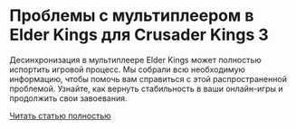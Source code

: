# Проблемы с мультиплеером в Elder Kings для Crusader Kings 3



Десинхронизация в мультиплеере Elder Kings может полностью испортить игровой процесс. Мы собрали всю необходимую информацию, чтобы помочь вам справиться с этой распространенной проблемой. Узнайте, как вернуть стабильность в ваши онлайн-игры и продолжить свои завоевания.

[Читать статью полностью](https://xyberbara.com/gaming/elderkings-mp-vylet/)
